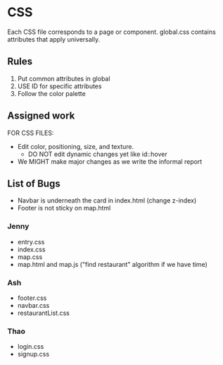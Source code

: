 
# CSS

Each CSS file corresponds to a page or component. 
global.css contains attributes that apply universally.

## Rules
1. Put common attributes in global
2. USE ID for specific attributes
3. Follow the color palette

## Assigned work

FOR CSS FILES:
- Edit color, positioning, size, and texture.
    - DO NOT edit dynamic changes yet like id::hover
- We MIGHT make major changes as we write the informal report

## List of Bugs
- Navbar is underneath the card in index.html (change z-index)
- Footer is not sticky on map.html










### Jenny
- entry.css
- index.css
- map.css
- map.html and map.js ("find restaurant" algorithm if we have time)

### Ash
- footer.css
- navbar.css
- restaurantList.css

### Thao
- login.css
- signup.css
